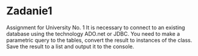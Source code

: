 # Zadanie1
Assignment for University No. 1
It is necessary to connect to an existing database using the technology ADO.net or JDBC. You need to make a parametric query to the tables, convert the result to instances of the class. Save the result to a list and output it to the console.
